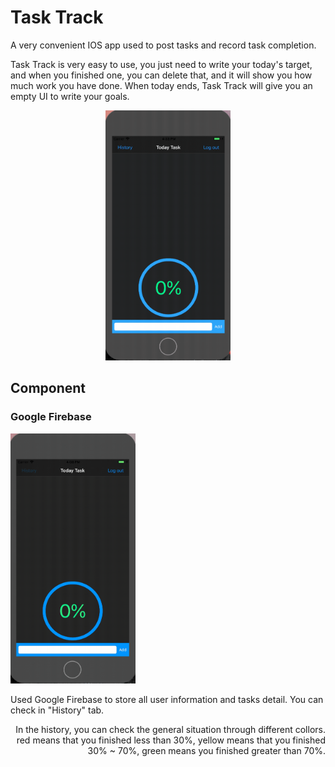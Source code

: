 # Task Track

A very convenient IOS app used to post tasks and record task completion.

Task Track is very easy to use, you just need to write your today's target, and when you finished one, you can delete that, and it will show you how much work you have done. When today ends, Task Track will give you an empty UI to write your goals.

<div align=center><img width="200" height="400" src="https://github.com/JiananWen/Task-Track/blob/master/Image/Intro.gif"/></div>

## Component

### Google Firebase

<div align=left><img width="200" height="400" src="https://github.com/JiananWen/Task-Track/blob/master/Image/Firebase.gif"/></div> 

Used Google Firebase to store all user information and tasks detail. You can check in "History" tab. 

<div align = right>In the history, you can check the general situation through different collors. red means that you finished less than 30%, yellow means that you finished 30% ~ 70%, green means you finished greater than 70%. </div>











